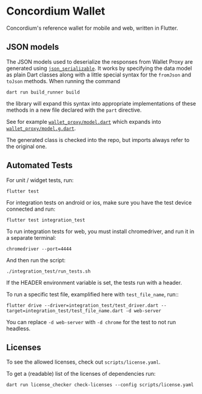 # Concordium Wallet

Concordium's reference wallet for mobile and web, written in Flutter.

## JSON models

The JSON models used to deserialize the responses from Wallet Proxy are generated using
[`json_serializable`](https://pub.dev/packages/json_serializable).
It works by specifying the data model as plain Dart classes
along with a little special syntax for the `fromJson` and `toJson` methods.
When running the command
```shell
dart run build_runner build
```
the library will expand this syntax into appropriate implementations of these methods
in a new file declared with the `part` directive.

See for example [`wallet_proxy/model.dart`](./lib/services/wallet_proxy/model.dart)
which expands into [`wallet_proxy/model.g.dart`](./lib/services/wallet_proxy/model.g.dart).

The generated class is checked into the repo, but imports always refer to the original one.

## Automated Tests

For unit / widget tests, run:
```shell
flutter test
```

For integration tests on android or ios, make sure you have the test device connected and run:
``` shell
flutter test integration_test
```

To run integration tests for web, you must install chromedriver, and run it in a separate terminal:
```shell
chromedriver --port=4444
```
And then run the script:
```shell
./integration_test/run_tests.sh
```
If the HEADER environment variable is set, the tests run with a header.

To run a specific test file, examplified here with `test_file_name`, run::
```shell
flutter drive --driver=integration_test/test_driver.dart --target=integration_test/test_file_name.dart -d web-server
```
You can replace `-d web-server` with `-d chrome` for the test to not run headless.

## Licenses

To see the allowed licenses, check out `scripts/license.yaml`.

To get a (readable) list of the licenses of dependencies run:
```
dart run license_checker check-licenses --config scripts/license.yaml
```
